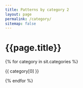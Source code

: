 ```yaml
---
title: Patterns by category 2
layout: page
permalink: /category/
sitemap: false
---
```

# {{page.title}}

{% for category in sit.categories %}
  <p>{{ category[0] }}</p>
{% endfor %}
